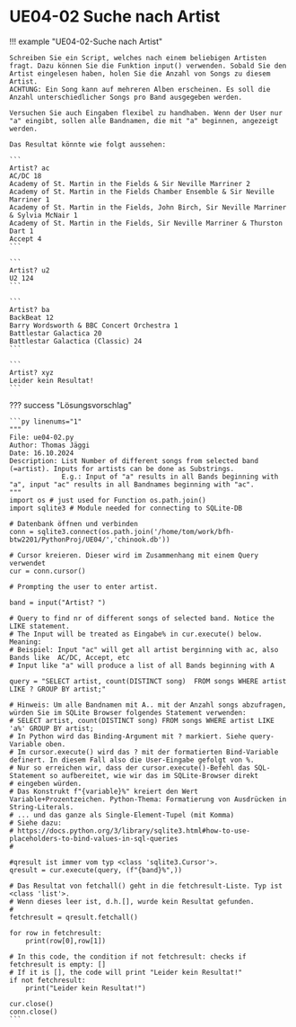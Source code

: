 # UE04-02 Suche nach Artist

!!! example "UE04-02-Suche nach Artist"

    Schreiben Sie ein Script, welches nach einem beliebigen Artisten fragt. Dazu können Sie die Funktion input() verwenden. Sobald Sie den Artist eingelesen haben, holen Sie die Anzahl von Songs zu diesem Artist. 
    ACHTUNG: Ein Song kann auf mehreren Alben erscheinen. Es soll die Anzahl unterschiedlicher Songs pro Band ausgegeben werden.  
    
    Versuchen Sie auch Eingaben flexibel zu handhaben. Wenn der User nur "a" eingibt, sollen alle Bandnamen, die mit "a" beginnen, angezeigt werden.

    Das Resultat könnte wie folgt aussehen:
    
    ```
    Artist? ac
    AC/DC 18
    Academy of St. Martin in the Fields & Sir Neville Marriner 2
    Academy of St. Martin in the Fields Chamber Ensemble & Sir Neville Marriner 1
    Academy of St. Martin in the Fields, John Birch, Sir Neville Marriner & Sylvia McNair 1
    Academy of St. Martin in the Fields, Sir Neville Marriner & Thurston Dart 1
    Accept 4
    ```

    ```
    Artist? u2
    U2 124
    ```

    ```
    Artist? ba
    BackBeat 12
    Barry Wordsworth & BBC Concert Orchestra 1
    Battlestar Galactica 20
    Battlestar Galactica (Classic) 24
    ```

    ```
    Artist? xyz
    Leider kein Resultat!
    ```


??? success "Lösungsvorschlag"
    
    ```py linenums="1"
    """
    File: ue04-02.py
    Author: Thomas Jäggi
    Date: 16.10.2024
    Description: List Number of different songs from selected band (=artist). Inputs for artists can be done as Substrings.
                 E.g.: Input of "a" results in all Bands beginning with "a", input "ac" results in all Bandnames beginning with "ac".
    """
    import os # just used for Function os.path.join() 
    import sqlite3 # Module needed for connecting to SQLite-DB    

    # Datenbank öffnen und verbinden
    conn = sqlite3.connect(os.path.join('/home/tom/work/bfh-btw2201/PythonProj/UE04/','chinook.db'))     

    # Cursor kreieren. Dieser wird im Zusammenhang mit einem Query verwendet
    cur = conn.cursor()     

    # Prompting the user to enter artist.    

    band = input("Artist? ")    

    # Query to find nr of different songs of selected band. Notice the LIKE statement.
    # The Input will be treated as Eingabe% in cur.execute() below. Meaning: 
    # Beispiel: Input "ac" will get all artist berginning with ac, also Bands like  AC/DC, Accept, etc
    # Input like "a" will produce a list of all Bands beginning with A     

    query = "SELECT artist, count(DISTINCT song)  FROM songs WHERE artist LIKE ? GROUP BY artist;"    

    # Hinweis: Um alle Bandnamen mit A.. mit der Anzahl songs abzufragen, würden Sie im SQLite Browser folgendes Statement verwenden:
    # SELECT artist, count(DISTINCT song) FROM songs WHERE artist LIKE 'a%' GROUP BY artist;
    # In Python wird das Binding-Argument mit ? markiert. Siehe query-Variable oben.
    # Im cursor.execute() wird das ? mit der formatierten Bind-Variable definert. In diesem Fall also die User-Eingabe gefolgt von %.
    # Nur so erreichen wir, dass der cursor.execute()-Befehl das SQL-Statement so aufbereitet, wie wir das im SQLite-Browser direkt
    # eingeben würden.
    # Das Konstrukt f"{variable}%" kreiert den Wert Variable+Prozentzeichen. Python-Thema: Formatierung von Ausdrücken in String-Literals.
    # ... und das ganze als Single-Element-Tupel (mit Komma)   
    # Siehe dazu:
    # https://docs.python.org/3/library/sqlite3.html#how-to-use-placeholders-to-bind-values-in-sql-queries
    #
    
    #qresult ist immer vom typ <class 'sqlite3.Cursor'>.
    qresult = cur.execute(query, (f"{band}%",))    

    # Das Resultat von fetchall() geht in die fetchresult-Liste. Typ ist <class 'list'>. 
    # Wenn dieses leer ist, d.h.[], wurde kein Resultat gefunden.
    # 
    fetchresult = qresult.fetchall()    

    for row in fetchresult:
        print(row[0],row[1])    

    # In this code, the condition if not fetchresult: checks if fetchresult is empty: [] 
    # If it is [], the code will print "Leider kein Resultat!"
    if not fetchresult:
        print("Leider kein Resultat!")
        
    cur.close() 
    conn.close()
    ```

